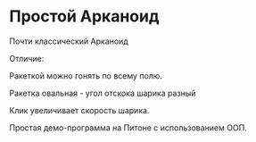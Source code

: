# Простой Арканоид
Почти классический Арканоид

Отличие:

Ракеткой можно гонять по всему полю.

Ракетка овальная - угол отскока шарика разный

Клик увеличивает скорость шарика.



Простая демо-программа на Питоне с использованием ООП.

